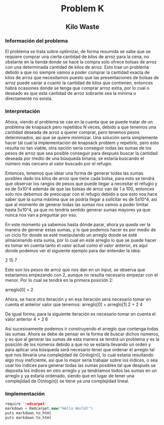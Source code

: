 <h1 align="center">Problem K</h1>
<h2 align="center">Kilo Waste</h2>

<p>
  <h3>Información del problema</h3>
  El problema se trata sobre optimizar, de forma resumida se sabe que se requiere comprar una cierta cantidad de kilos de arroz para la cena, no obstante en la tienda 
  donde se hace la compra solo ofrece bolsas de arroz con una determinada cantidad de kilos de arroz. Esto trae un problema debido a que no siempre vamos a poder comprar
  la cantidad exacta de kilos de arroz que necesitamos puesto que las presentaciones de bolsas de arroz puede variar a cuanto la cantidad de kilos que contienen, entonces
  habrá ocasiones donde se tenga que comprar arroz extra, por lo cual o deseado es que esta cantidad de arroz sobrante sea la mínima o directamente no exista.
  
  <h3>Interpretación</h3>
  Ahora, viendo el problema se cae en la cuenta que se puede tratar de un problema de knapsack pero repetidos N veces, debido a que tenemos una cantidad deseada de arroz
  a querer comprar, pero tenemos pesos determinados, así que se quiere minimizar. 
  Una solución sería simplemente hacer tal cual la implementación de knapsack problem y repetirlo, pero esto resulta no tan viable, otra opción sería conseguir todas 
  las sumas de los pesos de arroz que sea posible conseguir para después buscar la cantidad deseada por medio de una búsqueda binaria, se estaría buscando el número
  más cercano al valor buscado por el refugio.
  
  Entonces, tenemos que idear una forma de generar todas las sumas posibles dado los kilos de arroz que tiene cada bolsa, para esto se tendrá que observar los rangos de pesos que puede llegar a necesitar el refugio y es de 5x10^4 además de que las bolsas de arroz van de 1 a 100, entonces solo nos debemos de preocupar con el refugio
  debido a que esto nos hace saber que la suma máxima que se podría llegar a solicitar es de 5x10^4, así que al momento de generar todas las sumas nos vamos a poder 
  limitar hasta 5x10^4, ya que no tendría sentido generar sumas mayores ya que nunca nos van a preguntar por eso.
  
  En este momento ya sabemos hasta dónde parar, ahora ya queda ver la manera de generar estas sumas, y lo que podemos hacer es por medio de un ciclo for donde se esté manipulando un arreglo donde se esté almacenando esta suma, por lo cual en este arreglo lo que se puede hacer es tomar en cuenta tanto el valor actual como el valor anterior, es aquí donde podemos ver el siguiente ejemplo para dar entender la idea:
  
  2 15 7
  
  Este son los pesos de arroz que nos dan en un input, se observa que estaríamos empezando con 2, aunque no resulta necesario empezar con el menor. Por lo cual se tendrá en la primera posición 2:
  
  arreglo[0] = 2
  
  Ahora, se hace otra iteración y en esa iteración será necesario tomar en cuenta el anterior valor que tenemos:
  arreglo[0] + arreglo[1]
  2 + 2
  4
  
  De igual forma, para la siguiente iteración es necesario tomar en cuenta el valor anterior
  4 + 2
  6
  
  Así sucesivamente podemos ir construyendo el arreglo que contenga todas las sumas. Ahora se debe de pensar en la forma de buscar dichos números, y es que al generar las sumas de esta manera se tendrá un problema y es la posición de los números debido a que no se estaría llevando un orden y para aplicar una búsqueda será necesario tener que ordenar el arreglo tal que nos llevaría una complejidad de O(nlog(n)), lo cual estaría resultando algo muy ineficiente, así que lo mejor sería trabajar sobre los índices, o sea usar los indices para generar todas las sumas posibles tal que después se deposita los índices en otro arreglo y ya tendríamos todos las sumas en un arreglo y ya estaría ordenado, siendo que en lugar de tener una complejidad de O(nlog(n)) se tiene ya una complejidad lineal.
</p>



### Implementación

```c++
require 'redcarpet'
markdown = Redcarpet.new("Hello World!")
puts markdown.to_html
puts markdown.to_html
```
